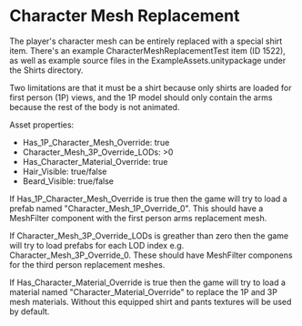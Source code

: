 Character Mesh Replacement
==========================

The player's character mesh can be entirely replaced with a special shirt item. There's an example CharacterMeshReplacementTest item (ID 1522), as well as example source files in the ExampleAssets.unitypackage under the Shirts directory.

Two limitations are that it must be a shirt because only shirts are loaded for first person (1P) views, and the 1P model should only contain the arms because the rest of the body is not animated.

Asset properties:

* Has_1P_Character_Mesh_Override: true
* Character_Mesh_3P_Override_LODs: >0
* Has_Character_Material_Override: true
* Hair_Visible: true/false
* Beard_Visible: true/false

If Has_1P_Character_Mesh_Override is true then the game will try to load a prefab named "Character_Mesh_1P_Override_0". This should have a MeshFilter component with the first person arms replacement mesh.

If Character_Mesh_3P_Override_LODs is greather than zero then the game will try to load prefabs for each LOD index e.g. Character_Mesh_3P_Override_0. These should have MeshFilter componens for the third person replacement meshes.

If Has_Character_Material_Override is true then the game will try to load a material named "Character_Material_Override" to replace the 1P and 3P mesh materials. Without this equipped  shirt and pants textures will be used by default.
